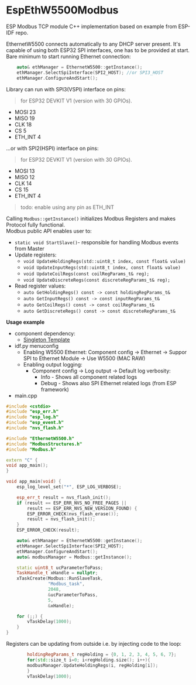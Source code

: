 # EspEthW5500Modbus
ESP Modbus TCP module C++ implementation based on example from ESP-IDF repo. 

EthernetW5500 connects automatically to any DHCP server present. 
It's capable of using both ESP32 SPI interfaces, one has to be provided at start.
Bare minimum to start running Ethernet connection:  

```c++
    auto& ethManager = EthernetW5500::getInstance();
    ethManager.SelectSpiInterface(SPI2_HOST); //or SPI3_HOST
    ethManager.ConfigureAndStart();
```

Library can run with SPI3(VSPI) interface on pins:  
> for ESP32 DEVKIT V1 (version with 30 GPIOs).  
* MOSI 23
* MISO 19
* CLK 18
* CS 5
* ETH_INT 4  

...or with SPI2(HSPI) interface on pins:  
> for ESP32 DEVKIT V1 (version with 30 GPIOs).  
* MOSI 13
* MISO 12
* CLK 14
* CS 15
* ETH_INT 4 

> todo: enable using any pin as ETH_INT

Calling `Modbus::getInstance()` initializes Modbus Registers and makes Protocol fully functional.  
Modbus public API enables user to:
* `static void StartSlave()`- responsible for handling Modbus events from Master
* Update registers:
    * `void UpdateHoldingRegs(std::uint8_t index, const float& value)`
    * `void UpdateInputRegs(std::uint8_t index, const float& value)`
    * `void UpdateCoilRegs(const coilRegParams_t& reg);`
    * `void UpdateDiscreteRegs(const discreteRegParams_t& reg);`
* Read register values:
    * `auto GetHoldingRegs() const -> const holdingRegParams_t&`
    * `auto GetInputRegs() const -> const inputRegParams_t&`
    * `auto GetCoilRegs() const -> const coilRegParams_t&`
    * `auto GetDiscreteRegs() const -> const discreteRegParams_t&`

**Usage example**  
* component dependency:
    * [Singleton Template](https://github.com/lombo-cmyk/CppSingletonTemplate)
* idf.py menuconfig
    * Enabling W5500 Ethernet: Component config &#8594; Ethernet &#8594; Suppor SPI to Ethernet Module &#8594; Use W5500 (MAC RAW)
    * Enabling output logging: 
        * Component config &#8594; Log output &#8594; Default log verbosity:
            * Info - Shows all component related logs
            * Debug - Shows also SPI Ethernet related logs (from ESP framework)
* main.cpp

```c++
#include <cstdio>
#include "esp_err.h"
#include "esp_log.h"
#include "esp_event.h"
#include "nvs_flash.h"

#include "EthernetW5500.h"
#include "ModbusStructures.h"
#include "Modbus.h"

extern "C" {
void app_main();
}

void app_main(void) {
    esp_log_level_set("*", ESP_LOG_VERBOSE);

    esp_err_t result = nvs_flash_init();
    if (result == ESP_ERR_NVS_NO_FREE_PAGES ||
        result == ESP_ERR_NVS_NEW_VERSION_FOUND) {
        ESP_ERROR_CHECK(nvs_flash_erase());
        result = nvs_flash_init();
    }
    ESP_ERROR_CHECK(result);

    auto& ethManager = EthernetW5500::getInstance();
    ethManager.SelectSpiInterface(SPI2_HOST);
    ethManager.ConfigureAndStart();
    auto& modbusManager = Modbus::getInstance();

    static uint8_t ucParameterToPass;
    TaskHandle_t xHandle = nullptr;
    xTaskCreate(Modbus::RunSlaveTask,
                "Modbus_task",
                2048,
                &ucParameterToPass,
                5,
                &xHandle);

    for (;;) {
        vTaskDelay(1000);
    }
}
```

Registers can be updating from outside i.e. by injecting code to the loop:
```c++
        holdingRegParams_t regHolding = {0, 1, 2, 3, 4, 5, 6, 7};
        for(std::size_t i=0; i<regHolding.size(); i++){
        modbusManager.UpdateHoldingRegs(i, regHolding[i]);
        }
        vTaskDelay(1000);
```